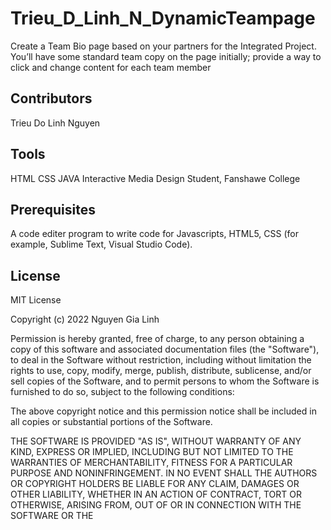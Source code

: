 # Trieu_D_Linh_N_DynamicTeampage
Create a Team Bio page based on your partners for the Integrated Project. You’ll have some standard team copy on the page initially; provide a way to click and change content for each team member

## Contributors
Trieu Do
Linh Nguyen

## Tools
HTML
CSS
JAVA
Interactive Media Design Student, Fanshawe College

## Prerequisites
A code editer program to write code for Javascripts, HTML5, CSS (for example, Sublime Text, Visual Studio Code).

## License
MIT License

Copyright (c) 2022 Nguyen Gia Linh

Permission is hereby granted, free of charge, to any person obtaining a copy of this software and associated documentation files (the "Software"), to deal in the Software without restriction, including without limitation the rights to use, copy, modify, merge, publish, distribute, sublicense, and/or sell copies of the Software, and to permit persons to whom the Software is furnished to do so, subject to the following conditions:

The above copyright notice and this permission notice shall be included in all copies or substantial portions of the Software.

THE SOFTWARE IS PROVIDED "AS IS", WITHOUT WARRANTY OF ANY KIND, EXPRESS OR IMPLIED, INCLUDING BUT NOT LIMITED TO THE WARRANTIES OF MERCHANTABILITY, FITNESS FOR A PARTICULAR PURPOSE AND NONINFRINGEMENT. IN NO EVENT SHALL THE AUTHORS OR COPYRIGHT HOLDERS BE LIABLE FOR ANY CLAIM, DAMAGES OR OTHER LIABILITY, WHETHER IN AN ACTION OF CONTRACT, TORT OR OTHERWISE, ARISING FROM, OUT OF OR IN CONNECTION WITH THE SOFTWARE OR THE 